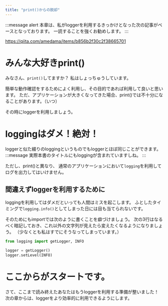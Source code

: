 ```yaml
---
title: "print()からの脱却"
---
```


:::message alert
本章は、私がloggerを利用するきっかけとなった次の記事がベースとなっております。
一読することを強くお勧めします。
:::

https://qiita.com/amedama/items/b856b2f30c2f38665701


# みんな大好きprint()

みなさん、`print()`してますか？
私はしょっちゅうしています。

簡単な動作確認をするためによく利用し、その目的であれば利用して良いと思います。
ただ、アプリケーションが大きくなってきた場合、print()では不十分になることがあります。（いつ）

その時にloggerを利用しましょう。

# loggingはダメ！絶対！

loggerと似た綴りのloggingというものでもloggerとほぼ同じことができます。
:::message
実際本書のタイトルにもloggingが含まれていますしね。
:::

ただし、print()と異なり、
通常のアプリケーションにおいて`logging`を利用してログを出力してはいけません。



## 間違えずloggerを利用するために

loggingを利用してはダメだといっても人間はミスを起こします。
ふとしたタイミングで`logging.info()`としてしまった日には目も当てられないです。

そのためにもimportでは次のように書くことを癖づけましょう。
次の3行はなるべく暗記しておき、これ以外の文字列が見えたら変えたくなるようになりましょう。
（少なくとも私はすでにそうなってしまっています。）

```python
from logging import getLogger, INFO

logger = getLogger()
logger.setLevel(INFO)
```

# ここからがスタートです。

さて、ここまで読み終えたあなたはもうloggerを利用する準備が整いました！
次の章からは、loggerをより効率的に利用できるようにします。